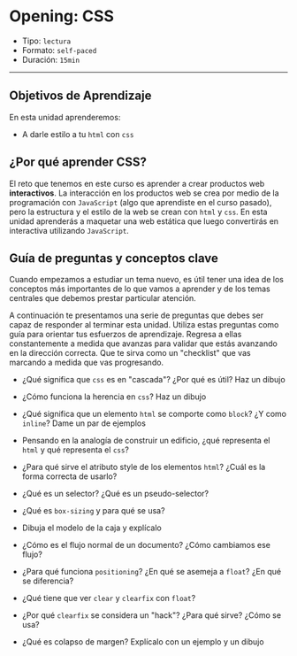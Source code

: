# Opening: CSS

- Tipo: `lectura`
- Formato: `self-paced`
- Duración: `15min`

***

## Objetivos de Aprendizaje

En esta unidad aprenderemos:

- A darle estilo a tu `html` con `css`

## ¿Por qué aprender CSS?

El reto que tenemos en este curso es aprender a crear productos web
**interactivos**. La interacción en los productos web se crea por medio de la
programación con `JavaScript` (algo que aprendiste en el curso pasado), pero la
estructura y el estilo de la web se crean con `html` y `css`. En esta unidad
aprenderás a maquetar una web estática que luego convertirás en
interactiva utilizando `JavaScript`.

## Guía de preguntas y conceptos clave

Cuando empezamos a estudiar un tema nuevo, es útil tener una idea de los
conceptos más importantes de lo que vamos a aprender y de los temas centrales
que debemos prestar particular atención.

A continuación te presentamos una serie de preguntas que debes ser capaz de
responder al terminar esta unidad. Utiliza estas preguntas como guía para
orientar tus esfuerzos de aprendizaje. Regresa a ellas constantemente a
medida que avanzas para validar que estás avanzando en la dirección correcta.
Que te sirva como un "checklist" que vas marcando a medida que vas progresando.

- ¿Qué significa que `css` es en "cascada"? ¿Por qué es útil? Haz un dibujo

- ¿Cómo funciona la herencia en `css`? Haz un dibujo

- ¿Qué significa que un elemento `html` se comporte como `block`? ¿Y como
  `inline`? Dame un par de ejemplos

- Pensando en la analogía de construir un edificio, ¿qué representa el
  `html` y qué representa el `css`?

- ¿Para qué sirve el atributo style de los elementos `html`? ¿Cuál es la
  forma correcta de usarlo?

- ¿Qué es un selector? ¿Qué es un pseudo-selector?

- ¿Qué es `box-sizing` y para qué se usa?

- Dibuja el modelo de la caja y explícalo

- ¿Cómo es el flujo normal de un documento? ¿Cómo cambiamos ese flujo?

- ¿Para qué funciona `positioning`? ¿En qué se asemeja a `float`? ¿En qué se diferencia?

- ¿Qué tiene que ver `clear` y `clearfix` con `float`?

- ¿Por qué `clearfix` se considera un "hack"? ¿Para qué sirve? ¿Cómo se usa?

- ¿Qué es colapso de margen? Explícalo con un ejemplo y un dibujo
